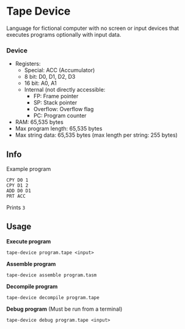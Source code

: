 # Tape Device

Language for fictional computer with no screen or input devices that executes programs optionally with input data.

### Device

- Registers: 
  - Special: ACC (Accumulator)
  - 8 bit: D0, D1, D2, D3
  - 16 bit: A0, A1
  - Internal (not directly accessible:
    - FP: Frame pointer
    - SP: Stack pointer
    - Overflow: Overflow flag
    - PC: Program counter
- RAM: 65,535 bytes
- Max program length: 65,535 bytes
- Max string data: 65,535 bytes (max length per string: 255 bytes)

## Info

Example program
```
CPY D0 1
CPY D1 2
ADD D0 D1
PRT ACC
```

Prints `3`

## Usage

**Execute program**
```
tape-device program.tape <input>
```

**Assemble program**
```
tape-device assemble program.tasm
```

**Decompile program**
```
tape-device decompile program.tape
```

**Debug program** (Must be run from a terminal)
```
tape-device debug program.tape <input>
```